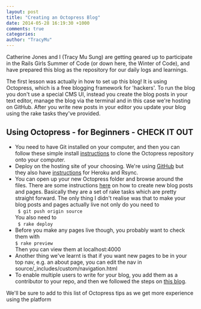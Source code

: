```yaml
---
layout: post
title: "Creating an Octopress Blog"
date: 2014-05-28 16:19:30 +1000
comments: true
categories:
author: "TracyMu"
---
```


<p>Catherine Jones and I (Tracy Mu Sung) are getting geared up to participate in the Rails Girls Summer of Code (or down here, the Winter of Code), and have prepared this blog as the repository for our daily logs and learnings.</p>
<p>The first lesson was actually in how to set up this blog! It is using Octopress, which is a free blogging framework for 'hackers'. To run the blog you don't use a special CMS UI, instead you create the blog posts in your text editor, manage the blog via the terminal and in this case we're hosting on GitHub. After you write new posts in your editor you update your blog using the rake tasks they've provided. </p>
<h2>Using Octopress - for Beginners - CHECK IT OUT</h2>
<ul class="list-style">
	<li>You need to have Git installed on your computer, and then you can follow these simple install <a href="http://octopress.org/docs/setup/">instructions</a> to clone the Octopress repository onto your computer.</li>
	<li>Deploy on the hosting site of your choosing. We're using <a href="http://octopress.org/docs/deploying/github/">GitHub</a> but they also have <a href="http://octopress.org/docs/deploying/">instructions</a> for Heroku and Rsync</a>.</li>
	<li>You can open up your new Octopress folder and browse around the files. There are some instructions <a href="http://octopress.org/docs/blogging/">here</a> on how to create new blog posts and pages. Basically they are a set of rake tasks which are pretty straight forward. The only thing I didn't realise was that to make your blog posts and pages actually live not only do you need to </br>
		<code> $ git push origin source</code></br>
		You also need to</br>
			<code> $ rake deploy</code></li>
	<li>Before you make any pages live though, you probably want to check them with </br>
		<code>$ rake preview</code></br>
		Then you can view them at localhost:4000</li>
	<li>Another thing we've learnt is that if you want new pages to be in your top nav, e.g. an about page, you can edit the nav in source/_includes/custom/navigation.html</li>
	<li>To enable multiple users to write for your blog, you add them as a contributor to your repo, and then we followed the steps on <a href="http://blog.zerosharp.com/clone-your-octopress-to-blog-from-two-places/">this blog</a>.
</ul>
<p>We'll be sure to add to this list of Octopress tips as we get more experience using the platform</p>
